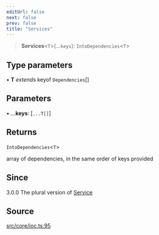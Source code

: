 ```yaml
---
editUrl: false
next: false
prev: false
title: "Services"
---
```


> **Services**\<`T`\>(...`keys`): `IntoDependencies`\<`T`\>

## Type parameters

• **T** *extends* keyof `Dependencies`[]

## Parameters

• ...**keys**: [`...T[]`]

## Returns

`IntoDependencies`\<`T`\>

array of dependencies, in the same order of keys provided

## Since

3.0.0
The plural version of [Service](../../../../../../v4/api/functions/service)

## Source

[src/core/ioc.ts:95](https://github.com/sern-handler/handler/blob/7c8e39defbafdd6312a04a2d30750d647a3ab22b/src/core/ioc.ts#L95)
